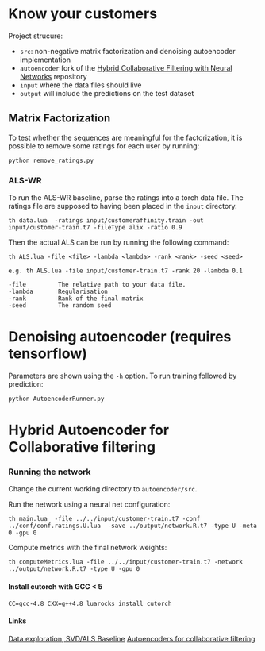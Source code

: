# Know your customers

Project strucure:
* `src`: non-negative matrix factorization and denoising autoencoder implementation
* `autoencoder` fork of the [Hybrid Collaborative Filtering with Neural Networks](https://github.com/fstrub95/Autoencoders_cf) repository
* `input` where the data files should live
* `output` will include the predictions on the test dataset

## Matrix Factorization
To test whether the sequences are meaningful for the factorization,
it is possible to remove some ratings for each user by running:
```
python remove_ratings.py
```

### ALS-WR
To run the ALS-WR baseline, parse the ratings into a torch data file. 
The ratings file are supposed to having been placed in the `input` directory. 
```
th data.lua  -ratings input/customeraffinity.train -out input/customer-train.t7 -fileType alix -ratio 0.9
```
Then the actual ALS can be run by running the following command:
```
th ALS.lua -file <file> -lambda <lambda> -rank <rank> -seed <seed> 

e.g. th ALS.lua -file input/customer-train.t7 -rank 20 -lambda 0.1

-file         The relative path to your data file.
-lambda       Regularisation
-rank         Rank of the final matrix
-seed         The random seed
```


# Denoising autoencoder (requires tensorflow)

Parameters are shown using the `-h` option. To run training followed by prediction:
```
python AutoencoderRunner.py
```

# Hybrid Autoencoder for Collaborative filtering

### Running the network
Change the current working directory to `autoencoder/src`.

Run the network using a neural net configuration:
```
th main.lua  -file ../../input/customer-train.t7 -conf ../conf/conf.ratings.U.lua  -save ../output/network.R.t7 -type U -meta 0 -gpu 0
```
Compute metrics with the final network weights:
```
th computeMetrics.lua -file ../../input/customer-train.t7 -network ../output/network.R.t7 -type U -gpu 0
```

#### Install cutorch with GCC < 5
```
CC=gcc-4.8 CXX=g++4.8 luarocks install cutorch
```

#### Links
[Data exploration, SVD/ALS Baseline](http://www.grappa.univ-lille3.fr/~mary/cours/stats/centrale/reco/)
[Autoencoders for collaborative filtering](https://github.com/fstrub95/torch.github.io/blob/master/blog/_posts/2016-02-21-cfn.md)
